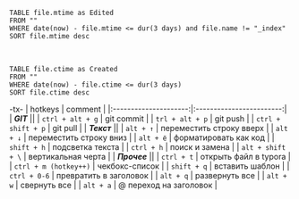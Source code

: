 ```dataview
TABLE file.mtime as Edited 
FROM ""
WHERE date(now) - file.mtime <= dur(3 days) and file.name != "_index"
SORT file.mtime desc
```
<br>

```dataview
TABLE file.ctime as Created
FROM ""
WHERE date(now) - file.ctime <= dur(3 days)
SORT file.ctime desc
```

-tx-
|        hotkeys        |         comment          |
|:---------------------:|:------------------------:|
|       ***GIT***       ||
|   `ctrl + alt + g`    |        git commit        |
|    `trl + alt + p`    |         git push         |
|  `ctrl + shift + p`   |         git pull         |
|      ***Текст***      ||
|       `alt + ↑`       | переместить строку вверх |
|       `alt + ↓`       | переместить строку вниз  |
|       `alt + ё`       |  форматировать как код   |
|      `shift + h`      |     подсветка текста     |
|      `ctrl + h`       |      поиск и замена      |
|   `alt + shift + \`   |    вертикальная черта    |
|     ***Прочее***      ||
|      `ctrl + t`       |  открыть файл в typora   |
| `ctrl + m (hotkey++)` |      чекбокс-список      |
|      `shift + q`      |     вставить шаблон      |
|     `ctrl + 0-6`      |  превратить в заголовок  |
|       `alt + q`       |      развернуть все      |
|       `alt + w`       |       свернуть все       |
|       `alt + a`       |  @ переход на заголовок  |